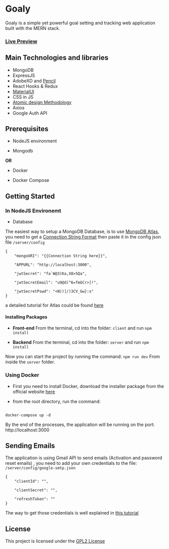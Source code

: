 # Goaly

Goaly is a simple yet powerful goal setting and tracking web application built with the MERN stack.

### [Live Preview](https://goaly.douara.me)

## Main Technologies and libraries

- MongoDB
- ExpressJS
- AdobeXD and [Pencil](https://pencil.evolus.vn/)
- React Hooks & Redux
- [MaterialUI](<[https://material-ui.com/](https://material-ui.com/)>)
- CSS in JS
- [Atomic design Methodology](<[https://atomicdesign.bradfrost.com/chapter-2/](https://atomicdesign.bradfrost.com/chapter-2/)>)
- Axios
- Google Auth API

## Prerequisites

- NodeJS environment

- Mongodb

**OR**

- Docker

- Docker Compose

## Getting Started

### In NodeJS Environemt

- Database

The easiest way to setup a MongoDB Database, is to use [MongoDB Atlas](<[https://www.mongodb.com/cloud/atlas](https://www.mongodb.com/cloud/atlas)>), you need to get a [Connection String Format](https://docs.mongodb.com/manual/reference/connection-string/) then paste it in the config json file `/server/config`

```
{
	"mongoURI": "{{Connection String here}}",

    "APPURL": "http://localhost:3000",

	"jwtSecret": "fa`W@3)Ka,X8>5Qa",

	"jwtSecretEmail": "u9@d)^6=fmGCr>[!",

	"jwtSecretPswd": "<N))]/)3CV_Gw}:x"
}
```

a detailed tutorial for Atlas could be found [here](<[https://docs.atlas.mongodb.com/getting-started/](https://docs.atlas.mongodb.com/getting-started/)>)

#### Installing Packages

- **Front-end**
  From the terminal, cd into the folder: `client` and run `npm install`

- **Backend**
  From the terminal, cd into the folder: `server` and run `npm install`

Now you can start the project by running the command: `npm run dev`
From inside the `server` folder.

### Using Docker

- First you need to install Docker, download the installer package from the official website [here](<[https://www.docker.com/products/docker-desktop](https://www.docker.com/products/docker-desktop)>)

- from the root directory, run the command:

```

docker-compose up -d

```

By the end of the processes, the application will be running on the port: http://localhost:3000

## Sending Emails

The application is using Gmail API to send emails (Activation and password reset emails) , you need to add your own credentials to the file: `/server/config/google-smtp.json`

```
{
	"clientId": "",

	"clientSecret": "",

	"refreshToken": ""
}
```

The way to get those credentials is well explained in [this tutorial](https://codeburst.io/sending-an-email-using-nodemailer-gmail-7cfa0712a799)

## License

This project is licensed under the [GPL2 License](https://github.com/DOUARA/goaly/blob/master/Licence)
